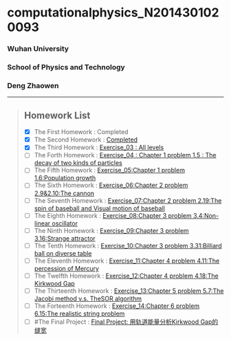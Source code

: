 # computationalphysics_N2014301020093  
### Wuhan University  
### School of Physics and Technology  
### Deng Zhaowen  
  ***  
> ## Homework List  
> - [x] The First Homework
: Completed
> - [x] The Second Homework
: [Completed](https://github.com/Jovialdeng/computationalphysics_N2014301020093/blob/master/ex2.py)
> - [x] The Third Homework
: [Exercise_03 : All levels](https://github.com/Jovialdeng/computationalphysics_N2014301020093/blob/master/ex03.py)
> - [ ] The Forth Homework
: [Exercise_04 : Chapter 1 problem 1.5 : The decay of two kinds of particles]( )
> - [ ] The Fifth Homework
: [Exercise_05:Chapter 1 problem 1.6:Population growth]( )
> - [ ] The Sixth Homework
: [Exercise_06:Chapter 2 problem 2.9&2.10:The cannon]( )
> - [ ] The Seventh Homework
: [Exercise_07:Chapter 2 problem 2.19:The spin of baseball and Visual motion of baseball]( )
> - [ ] The Eighth Homework
: [Exercise_08:Chapter 3 problem 3.4:Non-linear oscillator]( )
> - [ ] The Ninth Homework
: [Exercise_09:Chapter 3 problem 3.16:Strange attractor]( )
> - [ ] The Tenth Homework
: [Exercise_10:Chapter 3 problem 3.31:Billiard ball on diverse table]( )
> - [ ] The Eleventh Homework
: [Exercise_11:Chapter 4 problem 4.11:The percession of Mercury]( )
> - [ ] The Twelfth Homework
: [Exercise_12:Chapter 4 problem 4.18:The Kirkwood Gap]( )
> - [ ] The Thirteenth Homework
: [Exercise_13:Chapter 5 problem 5.7:The Jacobi method v.s. TheSOR algorithm]( )
> - [ ] The Forteenth Homework
: [Exercise_14:Chapter 6 problem 6.15:The realistic string problem]( )
> - [ ] #The Final Project
: [Final Project: 用轨道能量分析Kirkwood Gap的缝宽]( )
 



